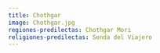 ```yaml
---
title: Chothgar
image: Chothgar.jpg
regiones-predilectas: Chothgar Mori
religiones-predilectas: Senda del Viajero
---
```


